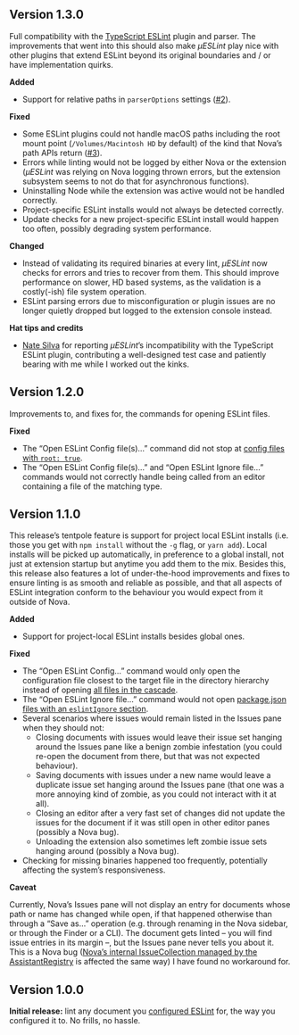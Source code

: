 ## Version 1.3.0

Full compatibility with the [TypeScript ESLint](https://typescript-eslint.io/) plugin and parser. The improvements that went into this should also make _µESLint_ play nice with other plugins that extend ESLint beyond its original boundaries and / or have implementation quirks.

**Added**

- Support for relative paths in `parserOptions` settings ([#2](https://github.com/kopischke/microESLint.nova/issues/2)).

**Fixed**

- Some ESLint plugins could not handle macOS paths including the root mount point (`/Volumes/Macintosh HD` by default) of the kind that Nova’s path APIs return ([#3](https://github.com/kopischke/microESLint.nova/issues/3)).
- Errors while linting would not be logged by either Nova or the extension (_µESLint_ was relying on Nova logging thrown errors, but the extension subsystem seems to not do that for asynchronous functions).
- Uninstalling Node while the extension was active would not be handled correctly.
- Project-specific ESLint installs would not always be detected correctly.
- Update checks for a new project-specific ESLint install would happen too often, possibly degrading system performance.

**Changed**

- Instead of validating its required binaries at every lint, _µESLint_ now checks for errors and tries to recover from them. This should improve performance on slower, HD based systems, as the validation is a costly(-ish) file system operation.
- ESLint parsing errors due to misconfiguration or plugin issues are no longer quietly dropped but logged to the extension console instead.

**Hat tips and credits**

- [Nate Silva](https://github.com/natesilva) for reporting _µESLint_’s incompatibility with the TypeScript ESLint plugin, contributing a well-designed test case and patiently bearing with me while I worked out the kinks.

## Version 1.2.0

Improvements to, and fixes for, the commands for opening ESLint files.

**Fixed**

- The “Open ESLint Config file(s)…” command did not stop at [config files with `root: true`](https://eslint.org/docs/user-guide/configuring#using-configuration-files-1).
- The “Open ESLint Config file(s)…” and “Open ESLint Ignore file…” commands would not correctly handle being called from an editor containing a file of the matching type.


## Version 1.1.0

This release’s tentpole feature is support for project local ESLint installs (i.e. those you get with `npm install` without the `-g` flag, or `yarn add`). Local installs will be picked up automatically, in preference to a global install, not just at extension startup but anytime you add them to the mix. Besides this, this release also features a lot of under-the-hood improvements and fixes to ensure linting is as smooth and reliable as possible, and that all aspects of ESLint integration conform to the behaviour you would expect from it outside of Nova.

**Added**

- Support for project-local ESLint installs besides global ones.

**Fixed**

- The “Open ESLint Config…” command would only open the configuration file closest to the target file in the directory hierarchy instead of opening [all files in the cascade](https://eslint.org/docs/user-guide/configuring#configuration-cascading-and-hierarchy).
- The “Open ESLint Ignore file…” command would not open [package.json files with an `eslintIgnore` section](https://eslint.org/docs/user-guide/configuring#using-eslintignore-in-packagejson).
- Several scenarios where issues would remain listed in the Issues pane when they should not:
    - Closing documents with issues would leave their issue set hanging around the Issues pane like a benign zombie infestation (you could re-open the document from there, but that was not expected behaviour).
    - Saving documents with issues under a new name would leave a duplicate issue set hanging around the Issues pane (that one was a more annoying kind of zombie, as you could not interact with it at all).
    - Closing an editor after a very fast set of changes did not update the issues for the document if it was still open in other editor panes (possibly a Nova bug).
    - Unloading the extension also sometimes left zombie issue sets hanging around (possibly a Nova bug).
- Checking for missing binaries happened too frequently, potentially affecting the system’s responsiveness.

**Caveat**

Currently, Nova’s Issues pane will not display an entry for documents whose path or name has  changed while open, if that happened otherwise than through a “Save as…” operation (e.g. through renaming in the Nova sidebar, or through the Finder or a CLI). The document gets linted – you will find issue entries in its margin –, but the Issues pane never tells you about it. This is a Nova bug ([Nova’s internal IssueCollection managed by the AssistantRegistry](https://docs.nova.app/api-reference/assistants-registry/#registerissueassistant-selector-object-options) is affected the same way) I have found no workaround for.

## Version 1.0.0

**Initial release:** lint any document you [configured ESLint](https://eslint.org/docs/user-guide/configuring) for, the way you configured it to. No frills, no hassle.
